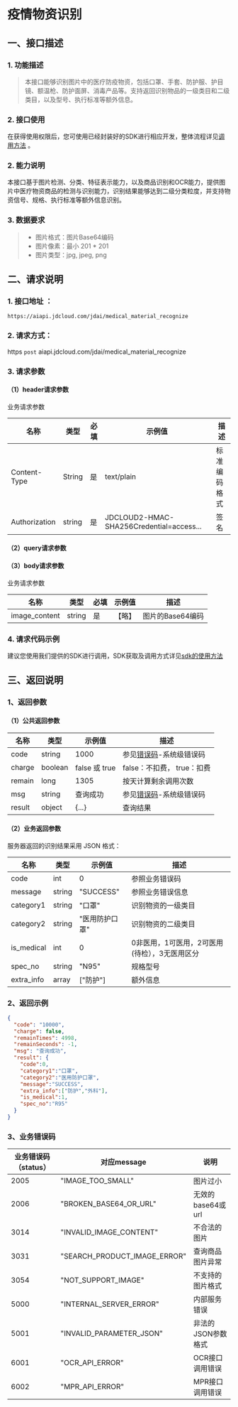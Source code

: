 # 疫情物资识别

## 一、接口描述

### 1. 功能描述
> 本接口能够识别图片中的医疗防疫物资，包括口罩、手套、防护服、护目镜、额温枪、防护面屏、消毒产品等。支持返回识别物品的一级类目和二级类目，以及型号、执行标准等额外信息。

### 2. 接口使用

在获得使用权限后，您可使用已经封装好的SDK进行相应开发，整体流程详见[调用方法](../Operation-Guide/call-methods.md)  。

### 2. 能力说明

本接口基于图片检测、分类、特征表示能力，以及商品识别和OCR能力，提供图片中医疗物资商品的检测与识别能力，识别结果能够达到二级分类粒度，并支持物资信号、规格、执行标准等额外信息识别。

### 3. 数据要求

> * 图片格式：图片Base64编码
> * 图片像素：最小 201 \* 201
> * 图片类型：jpg, jpeg, png

## 二、请求说明

### 1. 接口地址 ：

```
https://aiapi.jdcloud.com/jdai/medical_material_recognize
```

### 2. 请求方式：

https `post` aiapi.jdcloud.com/jdai/medical_material_recognize

### 3. 请求参数

#### （1）header请求参数
业务请求参数

名称 | 类型 | 必填 | 示例值 | 描述
------|------|-----|-----|-----
Content-Type | String | 是 | text/plain | 标准编码格式
Authorization | string | 是 | JDCLOUD2-HMAC-SHA256Credential=access... | 签名

#### （2）query请求参数

#### （3）body请求参数

业务请求参数

名称 | 类型 | 必填 | 示例值 | 描述
------|-----|-----|-----|-----
image_content | string | 是 | 【略】 | 图片的Base64编码

### 4. 请求代码示例
建议您使用我们提供的SDK进行调用，SDK获取及调用方式详见[sdk的使用方法](../Operation-Guide/Use-Sdk.md)


## 三、返回说明
### 1、返回参数

#### （1）公共返回参数

名称 | 类型 | 示例值 | 描述
------|------|-----|-----
code | string | 1000 | 参见[错误码](Error-Code.md)-系统级错误码
charge | boolean | false 或 true | false：不扣费， true：扣费
remain | long | 1305 | 按天计算剩余调用次数
msg | string | 查询成功 | 参见[错误码](Error-Code.md)-系统级错误码
result | object | {...} | 查询结果


#### （2）业务返回参数
服务器返回的识别结果采用 JSON 格式：

名称 | 类型 | 示例值 | 描述
------|-----|-----|-----
code| int | 0 | 参照业务错误码
message | string | "SUCCESS" | 参照业务错误信息
category1 | string | "口罩" | 识别物资的一级类目
category2 | string | "医用防护口罩" | 识别物资的二级类目
is_medical | int | 0 |  0非医用，1可医用，2可医用(待检），3无医用区分
spec_no | string | "N95" | 规格型号
extra_info | array | ["防护"] | 额外信息

### 2、返回示例

```JSON
{
  "code": "10000",
  "charge": false,
  "remainTimes": 4998,
  "remainSeconds": -1,
  "msg": "查询成功",
  "result": {
    "code":0,
    "category1":"口罩",
    "category2":"医用防护口罩",
    "message":"SUCCESS",
    "extra_info":["防护","外科"],
    "is_medical":1,
    "spec_no":"R95"
  }
}
```

### 3、业务错误码
业务错误码（status）| 对应message | 说明
------|------|------
2005 | "IMAGE_TOO_SMALL" | 图片过小
2006 | "BROKEN_BASE64_OR_URL" | 无效的base64或url
3014 | "INVALID_IMAGE_CONTENT" | 不合法的图片
3031 | "SEARCH_PRODUCT_IMAGE_ERROR" | 查询商品图片异常
3054 | "NOT_SUPPORT_IMAGE" | 不支持的图片格式
5000 | "INTERNAL_SERVER_ERROR" | 内部服务错误
5001 | "INVALID_PARAMETER_JSON" | 非法的JSON参数格式
6001 | "OCR_API_ERROR" | OCR接口调用错误
6002 | "MPR_API_ERROR" | MPR接口调用错误
